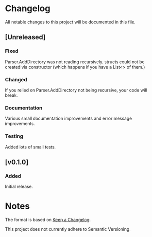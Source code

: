 # Changelog
All notable changes to this project will be documented in this file.


## [Unreleased]
### Fixed
Parser.AddDirectory was not reading recursively.
structs could not be created via constructor (which happens if you have a List<> of them.)

### Changed
If you relied on Parser.AddDirectory not being recursive, your code will break.

### Documentation
Various small documentation improvements and error message improvements.

### Testing
Added lots of small tests.


## [v0.1.0]
### Added
Initial release.

 
# Notes

The format is based on [Keep a Changelog](https://keepachangelog.com/en/1.0.0/).

This project does not currently adhere to Semantic Versioning.
